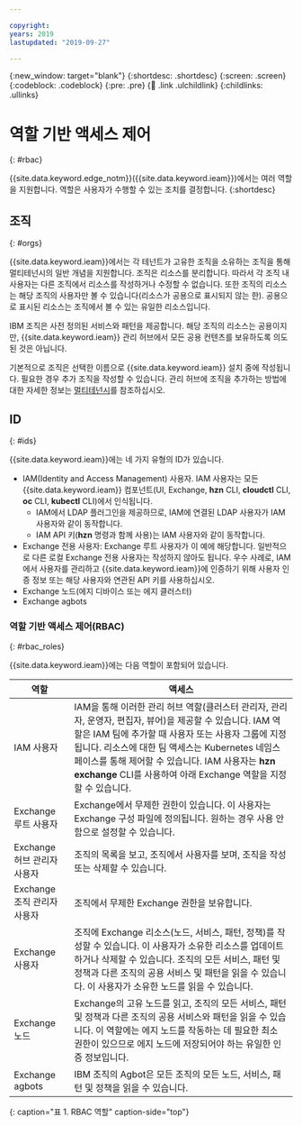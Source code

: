 ```yaml
---

copyright:
years: 2019
lastupdated: "2019-09-27"

---
```


{:new_window: target="blank"}
{:shortdesc: .shortdesc}
{:screen: .screen}
{:codeblock: .codeblock}
{:pre: .pre}
{:child: .link .ulchildlink}
{:childlinks: .ullinks}

# 역할 기반 액세스 제어
{: #rbac}

{{site.data.keyword.edge_notm}}({{site.data.keyword.ieam}})에서는 여러 역할을 지원합니다. 역할은 사용자가 수행할 수 있는 조치를 결정합니다.
{:shortdesc}

## 조직
{: #orgs}

{{site.data.keyword.ieam}}에서는 각 테넌트가 고유한 조직을 소유하는 조직을 통해 멀티테넌시의 일반 개념을 지원합니다. 조직은 리소스를 분리합니다. 따라서 각 조직 내 사용자는 다른 조직에서 리소스를 작성하거나 수정할 수 없습니다. 또한 조직의 리소스는 해당 조직의 사용자만 볼 수 있습니다(리소스가 공용으로 표시되지 않는 한). 공용으로 표시된 리소스는 조직에서 볼 수 있는 유일한 리소스입니다.

IBM 조직은 사전 정의된 서비스와 패턴을 제공합니다. 해당 조직의 리소스는 공용이지만, {{site.data.keyword.ieam}} 관리 허브에서 모든 공용 컨텐츠를 보유하도록 의도된 것은 아닙니다.

기본적으로 조직은 선택한 이름으로 {{site.data.keyword.ieam}} 설치 중에 작성됩니다. 필요한 경우 추가 조직을 작성할 수 있습니다. 관리 허브에 조직을 추가하는 방법에 대한 자세한 정보는 [멀티테넌시](../admin/multi_tenancy.md)를 참조하십시오.

## ID
{: #ids}

{{site.data.keyword.ieam}}에는 네 가지 유형의 ID가 있습니다.

* IAM(Identity and Access Management) 사용자. IAM 사용자는 모든 {{site.data.keyword.ieam}} 컴포넌트(UI, Exchange, **hzn** CLI, **cloudctl** CLI, **oc** CLI, **kubectl** CLI)에서 인식됩니다.
  * IAM에서 LDAP 플러그인을 제공하므로, IAM에 연결된 LDAP 사용자가 IAM 사용자와 같이 동작합니다.
  * IAM API 키(**hzn** 명령과 함께 사용)는 IAM 사용자와 같이 동작합니다.
* Exchange 전용 사용자: Exchange 루트 사용자가 이 예에 해당합니다. 일반적으로 다른 로컬 Exchange 전용 사용자는 작성하지 않아도 됩니다. 우수 사례로, IAM에서 사용자를 관리하고 {{site.data.keyword.ieam}}에 인증하기 위해 사용자 인증 정보 또는 해당 사용자와 연관된 API 키를 사용하십시오.
* Exchange 노드(에지 디바이스 또는 에지 클러스터)
* Exchange agbots

### 역할 기반 액세스 제어(RBAC)
{: #rbac_roles}

{{site.data.keyword.ieam}}에는 다음 역할이 포함되어 있습니다.

| **역할**    | **액세스**    |  
|---------------|--------------------|
| IAM 사용자 | IAM을 통해 이러한 관리 허브 역할(클러스터 관리자, 관리자, 운영자, 편집자, 뷰어)을 제공할 수 있습니다. IAM 역할은 IAM 팀에 추가할 때 사용자 또는 사용자 그룹에 지정됩니다. 리소스에 대한 팀 액세스는 Kubernetes 네임스페이스를 통해 제어할 수 있습니다. IAM 사용자는 **hzn exchange** CLI를 사용하여 아래 Exchange 역할을 지정할 수 있습니다. |
| Exchange 루트 사용자 | Exchange에서 무제한 권한이 있습니다. 이 사용자는 Exchange 구성 파일에 정의됩니다. 원하는 경우 사용 안함으로 설정할 수 있습니다. |
| Exchange 허브 관리자 사용자 | 조직의 목록을 보고, 조직에서 사용자를 보며, 조직을 작성 또는 삭제할 수 있습니다. |
| Exchange 조직 관리자 사용자 | 조직에서 무제한 Exchange 권한을 보유합니다. |
| Exchange 사용자 | 조직에 Exchange 리소스(노드, 서비스, 패턴, 정책)를 작성할 수 있습니다. 이 사용자가 소유한 리소스를 업데이트하거나 삭제할 수 있습니다. 조직의 모든 서비스, 패턴 및 정책과 다른 조직의 공용 서비스 및 패턴을 읽을 수 있습니다. 이 사용자가 소유한 노드를 읽을 수 있습니다. |
| Exchange 노드 | Exchange의 고유 노드를 읽고, 조직의 모든 서비스, 패턴 및 정책과 다른 조직의 공용 서비스와 패턴을 읽을 수 있습니다. 이 역할에는 에지 노드를 작동하는 데 필요한 최소 권한이 있으므로 에지 노드에 저장되어야 하는 유일한 인증 정보입니다.|
| Exchange agbots | IBM 조직의 Agbot은 모든 조직의 모든 노드, 서비스, 패턴 및 정책을 읽을 수 있습니다. |
{: caption="표 1. RBAC 역할" caption-side="top"}
